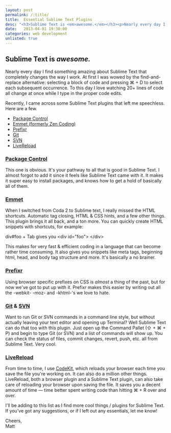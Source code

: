 ```yaml
---
layout: post
permalink: /:title/
title:  Essential Sublime Text Plugins
desc: "<h3>Sublime Text is <em>awesome.</em></h3><p>Nearly every day I find something amazing about Sublime Text that completely changes the way I work. At first I was wowed by the find-and-replace alternative: selecting a block of code and pressing &#8984; + D to select each subsequent occurrence. To this day I love watching 20+ lines of code all change at once while I type in the proper code edits.</p><p>Recently, I came across some Sublime Text plugins that left me speechless. Here are a few...</p>"
date:   2013-04-01 19:30:00
categories: web development
unlisted: true
---
```


<h2>Sublime Text is <em>awesome.</em></h2>

<p>Nearly every day I find something amazing about Sublime Text that completely changes the way I work. At first I was wowed by the find-and-replace alternative: selecting a block of code and pressing &#8984; + D to select each subsequent occurrence. To this day I love watching 20+ lines of code all change at once while I type in the proper code edits.</p>

<p>Recently, I came across some Sublime Text plugins that left me speechless. Here are a few.</p>

<ul>
     <li><a href="http://wbond.net/sublime_packages/package_control">Package Control</a></li>
     <li><a href="http://emmet.io/">Emmet (formerly Zen Coding)</a></li>
     <li><a href="http://wbond.net/sublime_packages/prefixr">Prefixr</a></li>
     <li><a href="https://github.com/kemayo/sublime-text-2-git/wiki">Git</a></li>
     <li><a href="http://wbond.net/sublime_packages/svn">SVN</a></li>
     <li><a href="https://github.com/dz0ny/LiveReload-sublimetext2">LiveReload</a></li>
</ul>

<h3><a href="http://wbond.net/sublime_packages/package_control">Package Control</a></h3>
<p>This one is obvious. It's your pathway to all that is good in Sublime Text. I almost forgot to add it since it feels like Sublime Text came with it. It makes it super easy to install packages, and knows how to get a hold of basically all of them.</p>


<h3><a href="http://emmet.io/">Emmet</a></h3>
<p>When I switched from Coda 2 to Sublime text, I really missed the HTML shortcuts. Automatic tag closing, HTML &amp; CSS hints, and a few other things. This plugin brings it all back, and a ton more. You can quickly create HTML snippets with shortcuts, for example:</p>

<span class="inline-code">div#foo + Tab</span> gives you <span class="inline-code">&lt;div id="foo"&gt; &lt;/div&gt;</span>

<p>This makes for very fast &amp; efficient coding in a language that can become rather time consuming. It also gives you snippets like meta tags, beginning html, head, and body tag structure and more. It's basically a no brainer.</p>


<h3><a href="http://wbond.net/sublime_packages/prefixr">Prefixr</a></h3>
<p>Using browser specific prefixes on CSS is <em>almost</em> a thing of the past, but for now we've got to put up with it. Prefixr makes this easier by writing out all the -webkit- -moz- and -khtml-'s we love to hate.</p>


<h3><a href="https://github.com/kemayo/sublime-text-2-git/wiki">Git</a> &amp; <a href="http://wbond.net/sublime_packages/svn">SVN</a></h3>
<p>Want to run Git or SVN commands in a command line style, but without actually leaving your text editor and opening up Terminal? Well Sublime Text can do that too with this plugin. Just open up the Command Pallet (&#x21E7; + &#8984; + P) and begin to type Git (or SVN) and a list of commands will show up. You can check the status of files, commit changes, revert, push, etc. all from Sublime Text. Very cool.</p>


<h3><a href="https://github.com/dz0ny/LiveReload-sublimetext2">LiveReload</a></h3>
<p>From time to time, I use <a href="http://incident57.com/codekit/">CodeKit</a>, which reloads your browser each time you save the file you're working on. It can also do a million other things. LiveReload, both a browser plugin and a Sublime Text plugin, can also take care of reloading your browser upon saving the file. It saves you a decent amount of time &mdash; time better spent writing code than hitting &#8984; + R over and over.</p>

<p>I'll be adding to this list as I find more cool things / plugins for Sublime Text. If you've got any suggestions, or if I left out any essentials, let me know!</p>

<p>Cheers,<br />Matt</p>
